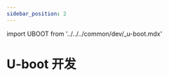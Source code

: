 ```yaml
---
sidebar_position: 2
---
```


import UBOOT from '../../../common/dev/\_u-boot.mdx'

# U-boot 开发

<UBOOT model="Radxa ROCK 3B" profile="rknext" product="rock-3b"/>
